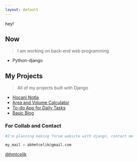 ```yaml
---
layout: default
---
```


hey!

## Now

>I am working on back-end web programming
  - Python-django

## My Projects

>All of my projects built with Django
  - <a class="changes" href="https://github.com/hmtcelik/hocaninotla" target="_blank">Hocani Notla</a>
  - <a class="changes" href="https://github.com/hmtcelik/django-AreaCalc" target="_blank">Area and Volume Calculator</a>
  - <a class="changes" href="https://github.com/hmtcelik/To-Do-App" target="_blank">To-do App for Daily Tasks</a>
  - <a class="changes" href="https://github.com/hmtcelik/django_blog" target="_blank">Basic Blog</a>
  

### For Collab and Contact

```python
#I'm planning making forum website with django, contact me

my_mail = abhmtcelik@gmail.com
```

<a class="github-button" href="https://github.com/hmtcelik" aria-label="Follow @ntkme on GitHub">@hmtcelik</a>

